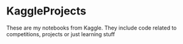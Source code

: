# KaggleProjects
These are my notebooks from Kaggle. They include code related to competitions, projects or just learning stuff
